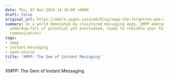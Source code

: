 ```yaml
---
date: Thu, 07 Nov 2024 14:16:00 +0000
draft: false
original_url: https://adele.pages.casa/md/blog/xmpp-the-forgotten-gem-of-instant-messaging.md
summary: In a world dominated by cloistered messaging apps, XMPP emerges as the quirky
  underdog—full of potential yet overlooked, ready to rekindle your faith in open
  communication!
tags:
- xmpp
- instant-messaging
- open-source
title: 'XMPP: The Gem of Instant Messaging'
---
```


XMPP: The Gem of Instant Messaging